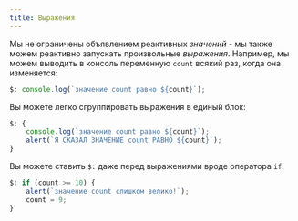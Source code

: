```yaml
---
title: Выражения
---
```


Мы не ограничены объявлением реактивных *значений* - мы также можем реактивно запускать произвольные *выражения*. Например, мы можем выводить в консоль переменную `count` всякий раз, когда она изменяется:

```js
$: console.log(`значение count равно ${count}`);
```

Вы можете легко сгруппировать выражения в единый блок:

```js
$: {
	console.log(`значение count равно ${count}`);
	alert(`Я СКАЗАЛ ЗНАЧЕНИЕ count РАВНО ${count}`);
}
```

Вы можете ставить `$:` даже перед выражениями вроде оператора `if`:

```js
$: if (count >= 10) {
	alert(`значение count слишком велико!`);
	count = 9;
}
```
